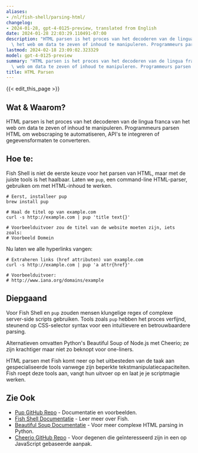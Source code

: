 ```yaml
---
aliases:
- /nl/fish-shell/parsing-html/
changelog:
- 2024-01-28, gpt-4-0125-preview, translated from English
date: 2024-01-28 22:03:29.110491-07:00
description: "HTML parsen is het proces van het decoderen van de lingua franca van\
  \ het web om data te zeven of inhoud te manipuleren. Programmeurs parsen HTML om\u2026"
lastmod: 2024-02-18 23:09:02.323329
model: gpt-4-0125-preview
summary: "HTML parsen is het proces van het decoderen van de lingua franca van het\
  \ web om data te zeven of inhoud te manipuleren. Programmeurs parsen HTML om\u2026"
title: HTML Parsen
---
```


{{< edit_this_page >}}

## Wat & Waarom?
HTML parsen is het proces van het decoderen van de lingua franca van het web om data te zeven of inhoud te manipuleren. Programmeurs parsen HTML om webscraping te automatiseren, API's te integreren of gegevensformaten te converteren.

## Hoe te:
Fish Shell is niet de eerste keuze voor het parsen van HTML, maar met de juiste tools is het haalbaar. Laten we `pup`, een command-line HTML-parser, gebruiken om met HTML-inhoud te werken.

```fish
# Eerst, installeer pup
brew install pup

# Haal de titel op van example.com
curl -s http://example.com | pup 'title text{}'

# Voorbeelduitvoer zou de titel van de website moeten zijn, iets zoals:
# Voorbeeld Domein
```

Nu laten we alle hyperlinks vangen:

```fish
# Extraheren links (href attributen) van example.com
curl -s http://example.com | pup 'a attr{href}'

# Voorbeelduitvoer:
# http://www.iana.org/domains/example
```

## Diepgaand
Voor Fish Shell en `pup` zouden mensen klungelige regex of complexe server-side scripts gebruiken. Tools zoals `pup` hebben het proces verfijnd, steunend op CSS-selector syntax voor een intuïtievere en betrouwbaardere parsing.

Alternatieven omvatten Python's Beautiful Soup of Node.js met Cheerio; ze zijn krachtiger maar niet zo beknopt voor one-liners.

HTML parsen met Fish komt neer op het uitbesteden van de taak aan gespecialiseerde tools vanwege zijn beperkte tekstmanipulatiecapaciteiten. Fish roept deze tools aan, vangt hun uitvoer op en laat je je scriptmagie werken.

## Zie Ook
- [Pup GitHub Repo](https://github.com/ericchiang/pup) - Documentatie en voorbeelden.
- [Fish Shell Documentatie](https://fishshell.com/docs/current/index.html) - Leer meer over Fish.
- [Beautiful Soup Documentatie](https://www.crummy.com/software/BeautifulSoup/bs4/doc/) - Voor meer complexe HTML parsing in Python.
- [Cheerio GitHub Repo](https://github.com/cheeriojs/cheerio) - Voor degenen die geïnteresseerd zijn in een op JavaScript gebaseerde aanpak.
